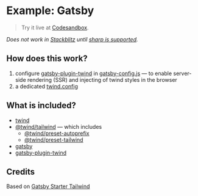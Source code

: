 # Example: Gatsby

> Try it live at [Codesandbox](https://githubbox.com/tw-in-js/twind/tree/next/examples/gatsby).

_Does not work in [Stackblitz](https://stackblitz.com/fork/github/tw-in-js/twind/tree/next/examples/gatsby) until [sharp is supported](https://github.com/stackblitz/webcontainer-core/issues/147)._

## How does this work?

1. configure [gatsby-plugin-twind](https://www.npmjs.com/package/gatsby-plugin-twind) in [gatsby-config.js](./gatsby-config.js) — to enable server-side rendering (SSR) and injecting of twind styles in the browser
2. a dedicated [twind.config](./twind.config.js)

## What is included?

- [twind](https://www.npmjs.com/package/twind)
- [@twind/tailwind](https://www.npmjs.com/package/@twind/tailwind) — which includes
  - [@twind/preset-autoprefix](https://www.npmjs.com/package/@twind/preset-autoprefix)
  - [@twind/preset-tailwind](https://www.npmjs.com/package/@twind/preset-tailwind)
- [gatsby](https://www.npmjs.com/package/gatsby)
- [gatsby-plugin-twind](https://www.npmjs.com/package/gatsby-plugin-twind)

## Credits

Based on [Gatsby Starter Tailwind](https://github.com/taylorbryant/gatsby-starter-tailwind)
